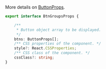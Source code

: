 More details on [ButtonProps](#buttonProps).

```typescript
export interface BtnGroupsProps {

    /**
     * Button object array to be displayed.
     */
    btns: ButtonProps[];
    /** CSS properties of the component. */
    style?: React.CSSProperties;
    /** CSS class of the component. */
    cssClass?: string;
}
```